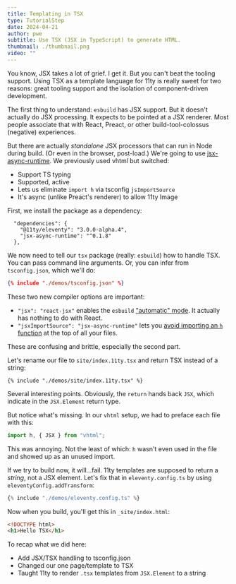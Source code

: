 ```yaml
---
title: Templating in TSX
type: TutorialStep
date: 2024-04-21
author: pwe
subtitle: Use TSX (JSX in TypeScript) to generate HTML.
thumbnail: ./thumbnail.png
video: ""
---
```


You know, JSX takes a lot of grief. I get it. But you can't beat the tooling support. Using TSX as a template language
for 11ty is really sweet for two reasons: great tooling support and the isolation of component-driven development.

The first thing to understand: `esbuild` has JSX support. But it doesn't actually do JSX processing. It expects to be
pointed at a JSX renderer. Most people associate that with React, Preact, or other build-tool-colossus (negative)
experiences.

But there are actually _standalone_ JSX processors that can run in Node during build. (Or even in the browser,
post-load.) We're going to use [jsx-async-runtime](https://github.com/jeasx/jsx-async-runtime). We previously used vhtml but switched:

- Support TS typing
- Supported, active
- Lets us eliminate `import h` via tsconfig `jsImportSource`
- It's async (unlike Preact's renderer) to allow 11ty Image

First, we install the package as a dependency:

```
  "dependencies": {
    "@11ty/eleventy": "3.0.0-alpha.4",
    "jsx-async-runtime": "^0.1.8"
  },
```

We now need to tell our `tsx` package (really: `esbuild`) how to handle TSX. You can pass command line arguments. Or,
you can infer from `tsconfig.json`, which we'll do:

```json
{% include "./demos/tsconfig.json" %}
```

These two new compiler options are important:

- `"jsx": "react-jsx"` enables the `esbuild` ["automatic" mode](https://github.com/evanw/esbuild/releases/tag/v0.14.51).
  It actually has nothing to do with React.
- `"jsxImportSource": "jsx-async-runtime"` lets
  you [avoid importing an `h` function](https://esbuild.github.io/content-types/#auto-import-for-jsx) at the top of all
  your files.

These are confusing and brittle, especially the second part.

Let's rename our file to `site/index.11ty.tsx` and return TSX instead of a string:

```tsx
{% include "./demos/site/index.11ty.tsx" %}
```

Several interesting points. Obviously, the `return` hands back `JSX`, which indicate in the `JSX.Element` return type.

But notice what's missing. In our `vhtml` setup, we had to preface each file with this:

```typescript
import h, { JSX } from "vhtml";
```

This was annoying. Not the least of which: `h` wasn't even used in the file and showed up as an unused import.

If we try to build now, it will...fail. 11ty templates are supposed to return a _string_, not a JSX element. Let's fix
that in `eleventy.config.ts` by using `eleventyConfig.addTransform`:

```typescript
{% include "./demos/eleventy.config.ts" %}
```

Now when you build, you'll get this in `_site/index.html`:

```html
<!DOCTYPE html>
<h1>Hello TSX</h1>
```

To recap what we did here:

- Add JSX/TSX handling to tsconfig.json
- Changed our one page/template to TSX
- Taught 11ty to render `.tsx` templates from `JSX.Element` to a string
